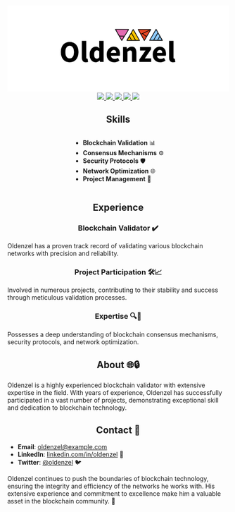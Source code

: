 <div align=center>
<img src="https://github.com/Oldenzel/Oldenzel/blob/main/Oldenz22el-BG.png%20.png">
<br>

<a href="https://testnet.side.explorers.guru/validator/bcvaloper1yygv0q9a6yfpzkxarnn4s2mu2s8lue7aqv44fm">
    <img src="https://pbs.twimg.com/profile_images/1666366346492542977/ywO_kmkx_200x200.jpg">
</a>
<a href="https://scan.initia.tech/initiation-1/validators/initvaloper10rem5g6ygjmzvmfpmavvxt5wnnkvtejnj093x7">
    <img src="https://pbs.twimg.com/profile_images/1604751287618113536/ayyW6i94_200x200.jpg">
</a>
<a href="https://lava.explorers.guru/validator/lava@valoper1lfyn90k5m7qljm2wp7l5ct25htf7j339tsn90k">
    <img src="https://pbs.twimg.com/profile_images/1628433459977850882/l4oqDz8R_200x200.jpg">
</a>
<a href="https://testnet.ping.pub/nillion/staking/nillionvaloper1kf2lnzt6xhay5q76fdz2rd96yhyjk5dgmtnrq7">
    <img src="https://pbs.twimg.com/profile_images/1464770850293534720/AdOJJAHw_200x200.jpg">
</a>
<a href="https://socotra.mcnscan.io/chain/2o7k5CsYB85Fb1dimdrkwhHCeGeZ1gpXq1srgT3FTTr1wNvdrP">
    <img src="https://pbs.twimg.com/profile_images/1660629238372790273/zmyiq2yj_200x200.jpg">
</a>

<h2>Skills</h2>
<ul align="left" style="display: inline-block; text-align: left;">
<li><strong>Blockchain Validation</strong> 📊</li>
<li><strong>Consensus Mechanisms</strong> ⚙️</li>
<li><strong>Security Protocols</strong> 🛡️</li>
<li><strong>Network Optimization</strong> 🌐</li>
<li><strong>Project Management</strong> 📅</li>
</ul>

<h2>Experience</h2>

<h3>Blockchain Validator ✔️</h3>
<p align="left">Oldenzel has a proven track record of validating various blockchain networks with precision and reliability.</p>

<h3>Project Participation 🛠️📈</h3>
<p align="left">Involved in numerous projects, contributing to their stability and success through meticulous validation processes.</p>

<h3>Expertise 🔍🔗</h3>
<p align="left">Possesses a deep understanding of blockchain consensus mechanisms, security protocols, and network optimization.</p>

<h2>About 🌐🔒</h2>
<p align="left">Oldenzel is a highly experienced blockchain validator with extensive expertise in the field. With years of experience, Oldenzel has successfully participated in a vast number of projects, demonstrating exceptional skill and dedication to blockchain technology.</p>

<h2>Contact 📧</h2>
<ul align="left">
<li><strong>Email</strong>: <a href="mailto:oldenzel@example.com">oldenzel@example.com</a></li>
<li><strong>LinkedIn</strong>: <a href="https://linkedin.com/in/oldenzel">linkedin.com/in/oldenzel</a> 🔗</li>
<li><strong>Twitter</strong>: <a href="https://twitter.com/oldenzel">@oldenzel</a> 🐦</li>
</ul>

<p align="left">Oldenzel continues to push the boundaries of blockchain technology, ensuring the integrity and efficiency of the networks he works with. His extensive experience and commitment to excellence make him a valuable asset in the blockchain community. 🌟</p>
</div>
